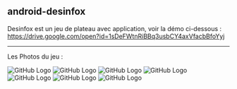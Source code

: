## android-desinfox

Desinfox est un jeu de plateau avec application, voir la démo ci-dessous :  
https://drive.google.com/open?id=1sDeFWtnRiBBq3usbCY4axVfacbBfoYyj

***
Les Photos du jeu :

![GitHub Logo](https://github.com/cen-paris8/ReactNative-android-desinfox/tree/master/img/1.PNG)
![GitHub Logo](https://github.com/cen-paris8/ReactNative-android-desinfox/tree/master/img/2.jpg)
![GitHub Logo](https://github.com/cen-paris8/ReactNative-android-desinfox/tree/master/img/3.jpg)
![GitHub Logo](https://github.com/cen-paris8/ReactNative-android-desinfox/tree/master/img/4.jpg)
![GitHub Logo](https://github.com/cen-paris8/ReactNative-android-desinfox/tree/master/img/5.jpg)
![GitHub Logo](https://github.com/cen-paris8/ReactNative-android-desinfox/tree/master/img/6.jpg)
![GitHub Logo](https://github.com/cen-paris8/ReactNative-android-desinfox/tree/master/img/7.jpg)

